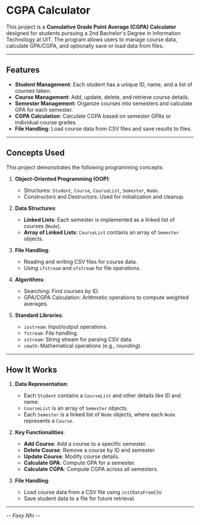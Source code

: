 # CGPA Calculator

This project is a **Cumulative Grade Point Average (CGPA) Calculator** designed for students pursuing a 2nd Bachelor's Degree in Information Technology at UIT. The program allows users to manage course data, calculate GPA/CGPA, and optionally save or load data from files.

---

## Features

- **Student Management**: Each student has a unique ID, name, and a list of courses taken.
- **Course Management**: Add, update, delete, and retrieve course details.
- **Semester Management**: Organize courses into semesters and calculate GPA for each semester.
- **CGPA Calculation**: Calculate CGPA based on semester GPAs or individual course grades.
- **File Handling**: Load course data from CSV files and save results to files.

---

## Concepts Used

This project demonstrates the following programming concepts:

1. **Object-Oriented Programming (OOP)**:
   - Structures: `Student`, `Course`, `CourseList`, `Semester`, `Node`.
   - Constructors and Destructors: Used for initialization and cleanup.

2. **Data Structures**:
   - **Linked Lists**: Each semester is implemented as a linked list of courses (`Node`).
   - **Array of Linked Lists**: `CourseList` contains an array of `Semester` objects.

3. **File Handling**:
   - Reading and writing CSV files for course data.
   - Using `ifstream` and `ofstream` for file operations.

4. **Algorithms**:
   - Searching: Find courses by ID.
   - GPA/CGPA Calculation: Arithmetic operations to compute weighted averages.

5. **Standard Libraries**:
   - `iostream`: Input/output operations.
   - `fstream`: File handling.
   - `sstream`: String stream for parsing CSV data.
   - `cmath`: Mathematical operations (e.g., rounding).

---

## How It Works

1. **Data Representation**:
   - Each `Student` contains a `CourseList` and other details like ID and name.
   - `CourseList` is an array of `Semester` objects.
   - Each `Semester` is a linked list of `Node` objects, where each `Node` represents a `Course`.

2. **Key Functionalities**:
   - **Add Course**: Add a course to a specific semester.
   - **Delete Course**: Remove a course by ID and semester.
   - **Update Course**: Modify course details.
   - **Calculate GPA**: Compute GPA for a semester.
   - **Calculate CGPA**: Compute CGPA across all semesters.

3. **File Handling**:
   - Load course data from a CSV file using `initDataFromCSV`.
   - Save student data to a file for future retrieval.

---
-- *Foxy Nhi* --
